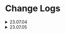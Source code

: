 # Change Logs

<details>
<summary> 23.07.04 </summary>

<!-- summary 아래 한칸 공백 두어야함 -->
- 탬플릿 제작
</details>

<details>
<summary> 23.07.05 </summary>

<!-- summary 아래 한칸 공백 두어야함 -->
- naver news crawler 완료
- naver news crawler 세이브 기능 추가
</details>